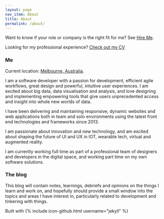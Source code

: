 ```yaml
---
layout: page
nav_item: About
title: About
permalink: /about/
---
```


Want to know if your role or company is the right fit for me? See [Hire Me](/hire-me/).

Looking for my professional experience? [Check out my CV](/cv/)

### Me

Current location: [Melbourne, Australia](https://www.google.com.au/maps/place/Melbourne+VIC/@-37.971237,144.4926947,9z/data=!3m1!4b1!4m5!3m4!1s0x6ad646b5d2ba4df7:0x4045675218ccd90!8m2!3d-37.8136276!4d144.9630576).

I am a software developer with a passion for development, efficient agile workflows, great design and powerful, intuitive user experiences. I am excited about big data, data visualisation and analysis, and love designing and implementing empowering tools that give users unprecedented access and insight into whole new worlds of data.

I have been delivering and maintaining responsive, dynamic websites and web applications both in team and solo environments using the latest front end technologies and frameworks since 2013.

I am passionate about innovation and new technology, and am excited about shaping the future of UI and UX in IOT, wearable tech, virtual and augmented reality.

I am currently working full time as part of a professional team of designers and developers in the digital space, and working part time on my own software solutions.

### The blog

This blog will contain notes, learnings, debriefs and opinions on the things I learn and work on, and hopefully should provide a small window into the topics and areas I have interest in, particularly related to development and tinkering with things.

Built with {% include icon-github.html username="jekyll" %}
